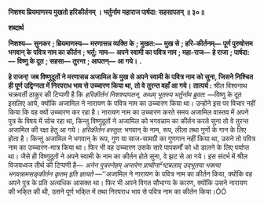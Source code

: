 **निशश्य म्रियमाणस्य मुखतो हरिकीर्तनम् ।** **भर्तुर्नाम महाराज पार्षदा: सहसापतन् ॥ ३०॥** 

**शब्दार्थ** 

**निशश्य—** **सुनकर** **; म्रियमाणस्य—** **मरणासन्न व्यक्ति के** **; मुखत:—** **मुख से** **; हरि-कीर्तनम्—** **पूर्ण पुरुषोत्तम भगवान् के** **पवित्र नाम का कीर्तन** **; भर्तु: नाम—** **अपने स्वामी का पवित्र नाम** **; महा-राज—** **हे राजा** **; पार्षदा:—** **विष्णु के दूत** **; सहसा—** **तुरन्त** **; आपतन्—** **आ गये।** **.** 

**हे राजन्! जब विष्णुदूतों ने मरणासन्न अजामिल के मुख से अपने स्वामी के पवित्र नाम** **को सुना, जिसने निश्चित ही पूर्ण उद्विग्नता में निरपराध भाव से उच्चारण किया था, तो वे** **तुरन्त वहाँ आ गये।** **तात्पर्य :** श्रील विश्वनाथ चक्रवर्ती ठाकुर की टिप्पणी है कि *हरिकीर्तनं निशश्यापतन्, कथम्* *भूतस्य भर्तुर्नाम ब्रुवत:* —विष्णु के दूत इसलिए आये, क्योंकि अजामिल ने नारायण के पवित्र नाम का उच्चारण किया था। उन्होंने इस पर विचार नहीं किया कि वह क्यों उच्चारण कर रहा है। नारायण नाम का उच्चारण करते समय अजामिल वास्तव में अपने पुत्र के विषय में सोच रहा था, किन्तु विष्णुदूतों ने अजामिल को भगवन्नाम का कीर्तन करते सुना तो वे तुरन्त अजामिल की रक्षा हेतु आ गये। *हरिकीर्तन वस्तुत:* भगवान् के नाम, रूप, लीला तथा गुणों के गान के लिए होता है। किन्तु अजामिल ने भगवान् के रूप, गुण या साज-सामग्री का गुणगान नहीं किया था, उसने तो पवित्र नाम का उच्चारण-मात्र किया था। फिर भी वह उच्चारण उसके सारे पापकर्मों को धो डालने के लिए पर्याप्त था। जैसे ही विष्णुदूतों ने अपने स्वामी के नाम का कीर्तन होते सुना, वे झट से आ गये। इस संदर्भ में श्रील विजयध्वज तीर्थ की टिप्पणी है— *अनेन पुत्रस्नेहम् अन्तरेण* *प्राचीना²ष्टबलाद् उद्भूतया भक्त्या भगवन्नामसङ्कीर्तन कृतम् इति ज्ञायते* —''अजामिल ने नारायण के पवित्र नाम का कीर्तन किया, क्योंकि वह अपने पुत्र के प्रति अत्यधिक आसक्त था। फिर भी अपने विगत सौभाग्य के कारण, क्योंकि उसने नारायण की भकि्त की थी, उसने पूर्ण भकि्त में तथा निरपराध भाव से पवित्र नाम का कीर्तन किया।ÓÓ  